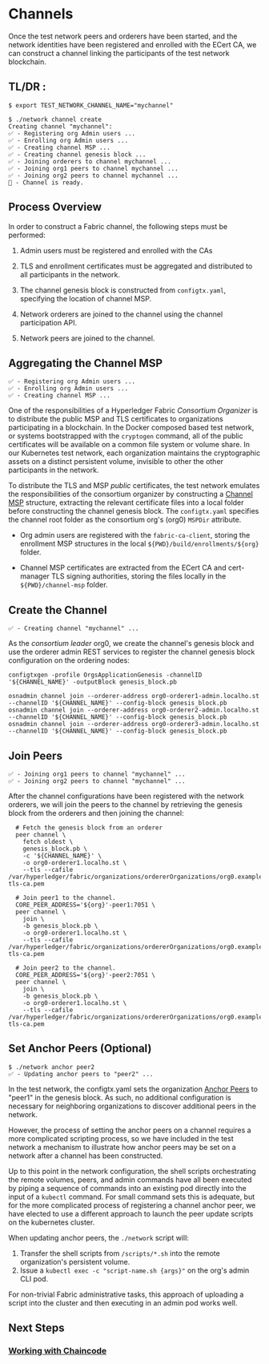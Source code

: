 # Channels

Once the test network peers and orderers have been started, and the network identities have been registered
and enrolled with the ECert CA, we can construct a channel linking the participants of the test network
blockchain.

## TL/DR :

```
$ export TEST_NETWORK_CHANNEL_NAME="mychannel"

$ ./network channel create
Creating channel "mychannel":
✅ - Registering org Admin users ...
✅ - Enrolling org Admin users ...
✅ - Creating channel MSP ...
✅ - Creating channel genesis block ...
✅ - Joining orderers to channel mychannel ...
✅ - Joining org1 peers to channel mychannel ...
✅ - Joining org2 peers to channel mychannel ...
🏁 - Channel is ready.
```

## Process Overview

In order to construct a Fabric channel, the following steps must be performed:

1. Admin users must be registered and enrolled with the CAs

2. TLS and enrollment certificates must be aggregated and distributed to all participants in the network.
3. The channel genesis block is constructed from `configtx.yaml`, specifying the location of channel MSP.
4. Network orderers are joined to the channel using the channel participation API.

5. Network peers are joined to the channel.

## Aggregating the Channel MSP

```shell
✅ - Registering org Admin users ...
✅ - Enrolling org Admin users ...
✅ - Creating channel MSP ...
```

One of the responsibilities of a Hyperledger Fabric _Consortium Organizer_ is to distribute the public MSP and
TLS certificates to organizations participating in a blockchain. In the Docker composed based test network, or
systems bootstrapped with the `cryptogen` command, all of the public certificates will be available on a common
file system or volume share. In our Kubernetes test network, each organization maintains the cryptographic
assets on a distinct persistent volume, invisible to other the other participants in the network.

To distribute the TLS and MSP _public_ certificates, the test network emulates the responsibilities of the
consortium organizer by constructing a [Channel MSP](https://hyperledger-fabric.readthedocs.io/en/latest/membership/membership.html#channel-msps)
structure, extracting the relevant certificate files into a local folder before constructing the channel
genesis block. The `configtx.yaml` specifies the channel root folder as the consortium org's (org0) `MSPDir`
attribute.

-   Org admin users are registered with the `fabric-ca-client`, storing the enrollment MSP structures in the local
    `${PWD}/build/enrollments/${org}` folder.

-   Channel MSP certificates are extracted from the ECert CA and cert-manager TLS signing authorities, storing the files
    locally in the `${PWD}/channel-msp` folder.

## Create the Channel

```shell
✅ - Creating channel "mychannel" ...
```

As the _consortium leader_ org0, we create the channel's genesis block and use the orderer admin REST
services to register the channel genesis block configuration on the ordering nodes:

```shell
configtxgen -profile OrgsApplicationGenesis -channelID '${CHANNEL_NAME}' -outputBlock genesis_block.pb

osnadmin channel join --orderer-address org0-orderer1-admin.localho.st --channelID '${CHANNEL_NAME}' --config-block genesis_block.pb
osnadmin channel join --orderer-address org0-orderer2-admin.localho.st --channelID '${CHANNEL_NAME}' --config-block genesis_block.pb
osnadmin channel join --orderer-address org0-orderer3-admin.localho.st --channelID '${CHANNEL_NAME}' --config-block genesis_block.pb
```

## Join Peers

```shell
✅ - Joining org1 peers to channel "mychannel" ...
✅ - Joining org2 peers to channel "mychannel" ...
```

After the channel configurations have been registered with the network orderers, we will join the peers to the channel
by retrieving the genesis block from the orderers and then joining the channel:

```shell
  # Fetch the genesis block from an orderer
  peer channel \
    fetch oldest \
    genesis_block.pb \
    -c '${CHANNEL_NAME}' \
    -o org0-orderer1.localho.st \
    --tls --cafile /var/hyperledger/fabric/organizations/ordererOrganizations/org0.example.com/msp/tlscacerts/org0-tls-ca.pem

  # Join peer1 to the channel.
  CORE_PEER_ADDRESS='${org}'-peer1:7051 \
  peer channel \
    join \
    -b genesis_block.pb \
    -o org0-orderer1.localho.st \
    --tls --cafile /var/hyperledger/fabric/organizations/ordererOrganizations/org0.example.com/msp/tlscacerts/org0-tls-ca.pem

  # Join peer2 to the channel.
  CORE_PEER_ADDRESS='${org}'-peer2:7051 \
  peer channel \
    join \
    -b genesis_block.pb \
    -o org0-orderer1.localho.st \
    --tls --cafile /var/hyperledger/fabric/organizations/ordererOrganizations/org0.example.com/msp/tlscacerts/org0-tls-ca.pem
```

## Set Anchor Peers (Optional)

```shell
$ ./network anchor peer2
✅ - Updating anchor peers to "peer2" ...
```

In the test network, the configtx.yaml sets the organization [Anchor Peers](https://hyperledger-fabric.readthedocs.io/en/latest/glossary.html?highlight=anchor#anchor-peer)
to "peer1" in the genesis block. As such, no additional configuration is necessary for neighboring
organizations to discover additional peers in the network.

However, the process of setting the anchor peers on a channel requires a more complicated scripting process, so we
have included in the test network a mechanism to illustrate how anchor peers may be set on a network after a
channel has been constructed.

Up to this point in the network configuration, the shell scripts orchestrating the remote volumes, peers, and
admin commands have all been executed by piping a sequence of commands into an existing pod directly
into the input of a `kubectl` command. For small command sets this is adequate, but for the more complicated
process of registering a channel anchor peer, we have elected to use a different approach to launch the peer
update scripts on the kubernetes cluster.

When updating anchor peers, the `./network` script will:

1.  Transfer the shell scripts from `/scripts/*.sh` into the remote organization's persistent volume.
2.  Issue a `kubectl exec -c "script-name.sh {args}"` on the org's admin CLI pod.

For non-trivial Fabric administrative tasks, this approach of uploading a script into the cluster and then
executing in an admin pod works well.

## Next Steps

### [Working with Chaincode](CHAINCODE.md)
